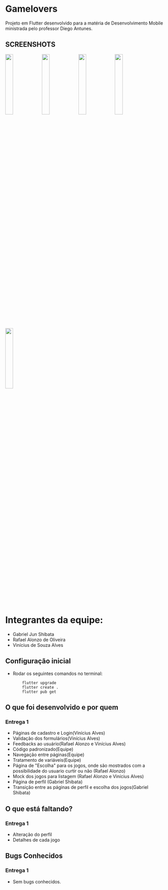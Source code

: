 # Gamelovers

Projeto em Flutter desenvolvido para a matéria de Desenvolvimento Mobile ministrada pelo professor Diego Antunes.


## SCREENSHOTS
<p style="float: center;">
  <img src="https://github.com/phanjan/glover_t7/blob/main/screenshots/Screenshot_1713588829.png" width="22%"/>
  <img src="https://github.com/phanjan/glover_t7/blob/main/screenshots/Screenshot_1713588831.png" width="22%"/>
  <img src="https://github.com/phanjan/glover_t7/blob/main/screenshots/Screenshot_1713588850.png" width="22%"/>
  <img src="https://github.com/phanjan/glover_t7/blob/main/screenshots/Screenshot_1713588857.png" width="22%"/>
  <img src="https://github.com/phanjan/glover_t7/blob/main/screenshots/Screenshot_1713588860.png" width="22%"/>
</p>

# Integrantes da equipe:
* Gabriel Jun Shibata
* Rafael Alonzo de Oliveira
* Vinícius de Souza Alves

## Configuração inicial

* Rodar os seguintes comandos no terminal:
    ```
        flutter upgrade
        flutter create .
        flutter pub get
    ```
## O que foi desenvolvido e por quem
### Entrega 1
* Páginas de cadastro e Login(Vinícius Alves)
* Validação dos formulários(Vinícius Alves)
* Feedbacks ao usuário(Rafael Alonzo e Vinícius Alves)
* Código padronizado(Equipe)
* Navegação entre páginas(Equipe)
* Tratamento de variáveis(Equipe)
* Página de "Escolha" para os jogos, onde são mostrados com a possibilidade do usuario curtir ou não (Rafael Alonzo)
* Mock dos jogos para listagem (Rafael Alonzo e Vinícius Alves)
* Página de perfil (Gabriel Shibata)
* Transição entre as páginas de perfil e escolha dos jogos(Gabriel Shibata)

## O que está faltando?
### Entrega 1
* Alteração do perfil
* Detalhes de cada jogo

## Bugs Conhecidos
### Entrega 1
* Sem bugs conhecidos.

